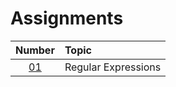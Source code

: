 # Assignments

|  Number   | Topic               |
| :-------: | :------------------ |
| [01](01/) | Regular Expressions |

